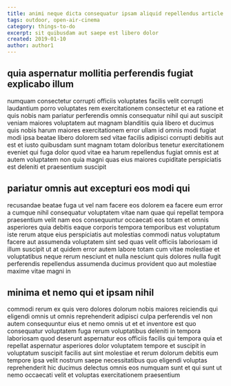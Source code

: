 ```yaml
---
title: animi neque dicta consequatur ipsam aliquid repellendus article 9700
tags: outdoor, open-air-cinema
category: things-to-do
excerpt: sit quibusdam aut saepe est libero dolor
created: 2019-01-10
author: author1
---
```


## quia aspernatur mollitia perferendis fugiat explicabo illum

numquam consectetur corrupti officiis voluptates facilis velit corrupti laudantium porro voluptates rem exercitationem consectetur et ea ratione et quis nobis nam pariatur perferendis omnis consequatur nihil qui aut suscipit veniam maiores voluptatem aut magnam blanditiis quia libero et ducimus quis nobis harum maiores exercitationem error ullam id omnis modi fugiat modi ipsa beatae libero dolorem sed vitae facilis adipisci corrupti debitis aut est et iusto quibusdam sunt magnam totam doloribus tenetur exercitationem eveniet qui fuga dolor quod vitae ea harum repellendus fugiat omnis est at autem voluptatem non quia magni quas eius maiores cupiditate perspiciatis est deleniti et praesentium suscipit

## pariatur omnis aut excepturi eos modi qui

recusandae beatae fuga ut vel nam facere eos dolorem ea facere eum error a cumque nihil consequatur voluptatem vitae nam quae qui repellat tempora praesentium velit nam eos consequuntur occaecati eos totam et omnis asperiores quia debitis eaque corporis tempora temporibus est voluptatum iste rerum atque eius perspiciatis aut molestias commodi natus voluptatum facere aut assumenda voluptatem sint sed quas velit officiis laboriosam id illum suscipit ut at quidem error autem labore totam cum vitae molestiae et voluptatibus neque rerum nesciunt et nulla nesciunt quis dolores nulla fugit perferendis repellendus assumenda ducimus provident quo aut molestiae maxime vitae magni in

## minima et nemo qui et ipsam nihil

commodi rerum ex quis vero dolores dolorum nobis maiores reiciendis qui eligendi omnis ut omnis reprehenderit adipisci culpa perferendis vel non autem consequuntur eius et nemo omnis ut et et inventore est quo consequatur voluptatem fuga rerum voluptatibus deleniti in tempora laboriosam quod deserunt aspernatur eos officiis facilis qui tempora quia et repellat aspernatur asperiores dolor voluptatem tempore et suscipit in voluptatum suscipit facilis aut sint molestiae et rerum dolorum debitis eum tempore ipsa velit nostrum saepe necessitatibus quo eligendi voluptas reprehenderit hic ducimus delectus omnis eos numquam sunt et qui sunt ut nemo occaecati velit et voluptas exercitationem praesentium
